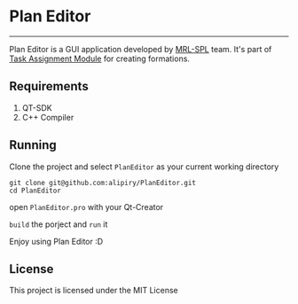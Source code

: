 # Plan Editor
----
Plan Editor is a GUI application developed by [MRL-SPL](http://mrl-spl.ir) team.
It's part of [Task Assignment Module](http://github.com/novinsh/GamePlanner) for creating formations.

## Requirements

1. QT-SDK
2. C++ Compiler

## Running

Clone the project and select ```PlanEditor``` as your current working directory

    git clone git@github.com:alipiry/PlanEditor.git
    cd PlanEditor

open ```PlanEditor.pro``` with your Qt-Creator

```build``` the porject and ```run``` it

Enjoy using Plan Editor :D

## License

This project is licensed under the MIT License 

